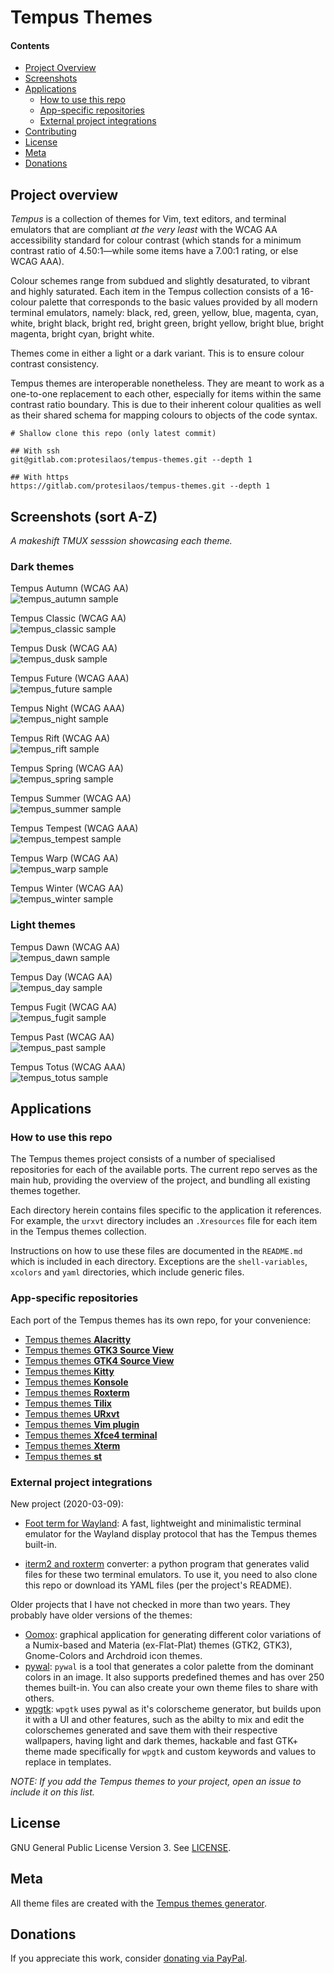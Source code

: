 # Tempus Themes

#### Contents

* [Project Overview](#project-overview)
* [Screenshots](#screenshots-sort-a-z)
* [Applications](#applications)
	* [How to use this repo](#how-to-use-this-repo)
	* [App-specific repositories](#app-specific-repositories)
	* [External project integrations](#external-project-integrations)
* [Contributing](#contributing)
* [License](#license)
* [Meta](#meta)
* [Donations](#donations)

## Project overview

*Tempus* is a collection of themes for Vim, text editors, and terminal
emulators that are compliant *at the very least* with the WCAG AA
accessibility standard for colour contrast (which stands for a minimum
contrast ratio of 4.50:1—while some items have a 7.00:1 rating, or else
WCAG AAA).

Colour schemes range from subdued and slightly desaturated, to vibrant
and highly saturated. Each item in the Tempus collection consists of
a 16-colour palette that corresponds to the basic values provided by all
modern terminal emulators, namely: black, red, green, yellow, blue,
magenta, cyan, white, bright black, bright red, bright green, bright
yellow, bright blue, bright magenta, bright cyan, bright white.

Themes come in either a light or a dark variant. This is to ensure
colour contrast consistency.

Tempus themes are interoperable nonetheless. They are meant to work as
a one-to-one replacement to each other, especially for items within the
same contrast ratio boundary. This is due to their inherent colour
qualities as well as their shared schema for mapping colours to objects
of the code syntax.

	# Shallow clone this repo (only latest commit)

	## With ssh
	git@gitlab.com:protesilaos/tempus-themes.git --depth 1

	## With https
	https://gitlab.com/protesilaos/tempus-themes.git --depth 1

## Screenshots (sort A-Z)

_A makeshift TMUX sesssion showcasing each theme._

### Dark themes

Tempus Autumn (WCAG AA)  
![tempus_autumn sample](https://gitlab.com/protesilaos/tempus-themes-screenshots/raw/master/tempus_autumn.png)

Tempus Classic (WCAG AA)  
![tempus_classic sample](https://gitlab.com/protesilaos/tempus-themes-screenshots/raw/master/tempus_classic.png)

Tempus Dusk (WCAG AA)  
![tempus_dusk sample](https://gitlab.com/protesilaos/tempus-themes-screenshots/raw/master/tempus_dusk.png)

Tempus Future (WCAG AAA)  
![tempus_future sample](https://gitlab.com/protesilaos/tempus-themes-screenshots/raw/master/tempus_future.png)

Tempus Night (WCAG AAA)  
![tempus_night sample](https://gitlab.com/protesilaos/tempus-themes-screenshots/raw/master/tempus_night.png)

Tempus Rift (WCAG AA)  
![tempus_rift sample](https://gitlab.com/protesilaos/tempus-themes-screenshots/raw/master/tempus_rift.png)

Tempus Spring (WCAG AA)  
![tempus_spring sample](https://gitlab.com/protesilaos/tempus-themes-screenshots/raw/master/tempus_spring.png)

Tempus Summer (WCAG AA)  
![tempus_summer sample](https://gitlab.com/protesilaos/tempus-themes-screenshots/raw/master/tempus_summer.png)

Tempus Tempest (WCAG AAA)  
![tempus_tempest sample](https://gitlab.com/protesilaos/tempus-themes-screenshots/raw/master/tempus_tempest.png)

Tempus Warp (WCAG AA)  
![tempus_warp sample](https://gitlab.com/protesilaos/tempus-themes-screenshots/raw/master/tempus_warp.png)

Tempus Winter (WCAG AA)  
![tempus_winter sample](https://gitlab.com/protesilaos/tempus-themes-screenshots/raw/master/tempus_winter.png)

### Light themes

Tempus Dawn (WCAG AA)  
![tempus_dawn sample](https://gitlab.com/protesilaos/tempus-themes-screenshots/raw/master/tempus_dawn.png)

Tempus Day (WCAG AA)  
![tempus_day sample](https://gitlab.com/protesilaos/tempus-themes-screenshots/raw/master/tempus_day.png)

Tempus Fugit (WCAG AA)  
![tempus_fugit sample](https://gitlab.com/protesilaos/tempus-themes-screenshots/raw/master/tempus_fugit.png)

Tempus Past (WCAG AA)  
![tempus_past sample](https://gitlab.com/protesilaos/tempus-themes-screenshots/raw/master/tempus_past.png)

Tempus Totus (WCAG AAA)  
![tempus_totus sample](https://gitlab.com/protesilaos/tempus-themes-screenshots/raw/master/tempus_totus.png)

## Applications

### How to use this repo

The Tempus themes project consists of a number of specialised
repositories for each of the available ports. The current repo serves as
the main hub, providing the overview of the project, and bundling all
existing themes together.

Each directory herein contains files specific to the application it
references. For example, the `urxvt` directory includes an `.Xresources`
file for each item in the Tempus themes collection.

Instructions on how to use these files are documented in the `README.md`
which is included in each directory. Exceptions are the
`shell-variables`, `xcolors` and `yaml` directories, which include
generic files.

### App-specific repositories

Each port of the Tempus themes has its own repo, for your convenience:

* [Tempus themes **Alacritty**](https://gitlab.com/protesilaos/tempus-themes-alacritty)
* [Tempus themes **GTK3 Source View**](https://gitlab.com/protesilaos/tempus-themes-gtksourceview3)
* [Tempus themes **GTK4 Source View**](https://gitlab.com/protesilaos/tempus-themes-gtksourceview4)
* [Tempus themes **Kitty**](https://gitlab.com/protesilaos/tempus-themes-kitty)
* [Tempus themes **Konsole**](https://gitlab.com/protesilaos/tempus-themes-konsole)
* [Tempus themes **Roxterm**](https://gitlab.com/protesilaos/tempus-themes-roxterm)
* [Tempus themes **Tilix**](https://gitlab.com/protesilaos/tempus-themes-tilix)
* [Tempus themes **URxvt**](https://gitlab.com/protesilaos/tempus-themes-urxvt)
* [Tempus themes **Vim plugin**](https://gitlab.com/protesilaos/tempus-themes-vim)
* [Tempus themes **Xfce4 terminal**](https://gitlab.com/protesilaos/tempus-themes-xfce4-terminal)
* [Tempus themes **Xterm**](https://gitlab.com/protesilaos/tempus-themes-xterm)
* [Tempus themes **st**](https://gitlab.com/protesilaos/tempus-themes-st)

### External project integrations

New project (2020-03-09):

+ [Foot term for Wayland](https://codeberg.org/dnkl/foot): A fast,
  lightweight and minimalistic terminal emulator for the Wayland display
  protocol that has the Tempus themes built-in.

* [iterm2 and roxterm](https://gitlab.com/realh69/convert-tempus)
  converter: a python program that generates valid files for these two
  terminal emulators.  To use it, you need to also clone this repo or
  download its YAML files (per the project's README).

Older projects that I have not checked in more than two years.  They
probably have older versions of the themes:

* [Oomox](https://gitlab.com/actionless/oomox): graphical application
  for generating different color variations of a Numix-based and Materia
  (ex-Flat-Plat) themes (GTK2, GTK3), Gnome-Colors and Archdroid icon
  themes.
* [pywal](https://gitlab.com/dylanaraps/pywal): `pywal` is a tool that
  generates a color palette from the dominant colors in an image. It
  also supports predefined themes and has over 250 themes built-in. You
  can also create your own theme files to share with others.
* [wpgtk](https://gitlab.com/deviantfero/wpgtk): `wpgtk` uses pywal as
  it's colorscheme generator, but builds upon it with a UI and other
  features, such as the abilty to mix and edit the colorschemes
  generated and save them with their respective wallpapers, having light
  and dark themes, hackable and fast GTK+ theme made specifically for
  `wpgtk` and custom keywords and values to replace in templates.

*NOTE: If you add the Tempus themes to your project, open an issue to
include it on this list.*

## License

GNU General Public License Version 3. See
[LICENSE](https://gitlab.com/protesilaos/tempus-themes/blob/master/LICENSE).

## Meta

All theme files are created with the [Tempus themes
generator](https://gitlab.com/protesilaos/tempus-themes-generator).

## Donations

If you appreciate this work, consider [donating via
PayPal](https://www.paypal.me/protesilaos).
